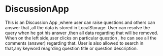 # DiscussionApp

This is an Discussion App ,where user can raise questions and others can answer that ,all the data is stored in LocalStorage.
User can resolve the query when he got his answer ,then all data regarding that will be removed.
When on the left side,user clicks on particular question , he can see all the comments (answer) regarding that.
User is also allowed to search in that,any keyword reagrding question title or question description.
